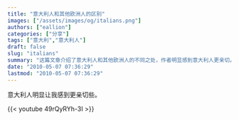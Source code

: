 ```yaml
---
title: "意大利人和其他欧洲人的区别"
images: ["/assets/images/og/italians.png"]
authors: ["eallion"]
categories: ["分享"]
tags: ["意大利","意大利人"]
draft: false
slug: "italians"
summary: "这篇文章介绍了意大利人和其他欧洲人的不同之处，作者明显感到意大利人更亲切。"
date: "2010-05-07 07:36:29"
lastmod: "2010-05-07 07:36:29"
---
```


意大利人明显让我感到更亲切些。

{{< youtube 49rQyRYh-3I >}}
